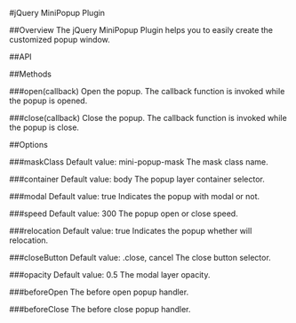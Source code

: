 #jQuery MiniPopup Plugin

##Overview
The jQuery MiniPopup Plugin helps you to easily create the customized popup window.

 
##API


##Methods

###open(callback)
Open the popup. The callback function is invoked while the popup is opened.

###close(callback)
Close the popup. The callback function is invoked while the popup is close.


##Options

###maskClass
Default value: mini-popup-mask
The mask class name.

###container
Default value: body
The popup layer container selector.

###modal
Default value: true
Indicates the popup with modal or not.

###speed
Default value: 300
The popup open or close speed.

###relocation
Default value: true
Indicates the popup whether will relocation.

###closeButton
Default value: .close, cancel
The close button selector.

###opacity
Default value: 0.5
The modal layer opacity.

###beforeOpen
The before open popup handler.

###beforeClose
The before close popup handler.
